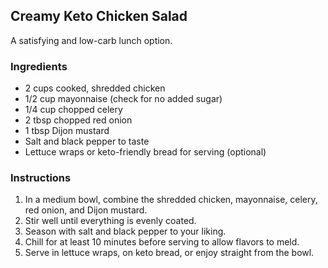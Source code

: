 ## Creamy Keto Chicken Salad

A satisfying and low-carb lunch option.

### Ingredients

*   2 cups cooked, shredded chicken
*   1/2 cup mayonnaise (check for no added sugar)
*   1/4 cup chopped celery
*   2 tbsp chopped red onion
*   1 tbsp Dijon mustard
*   Salt and black pepper to taste
*   Lettuce wraps or keto-friendly bread for serving (optional)

### Instructions

1.  In a medium bowl, combine the shredded chicken, mayonnaise, celery, red onion, and Dijon mustard.
2.  Stir well until everything is evenly coated.
3.  Season with salt and black pepper to your liking.
4.  Chill for at least 10 minutes before serving to allow flavors to meld.
5.  Serve in lettuce wraps, on keto bread, or enjoy straight from the bowl. 